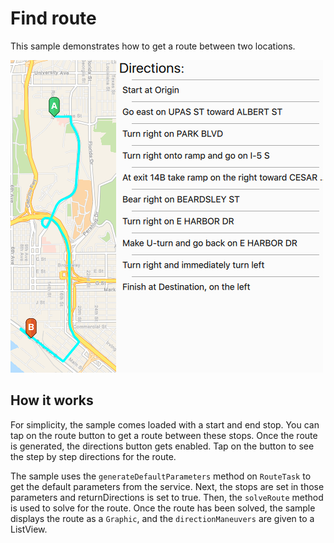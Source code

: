 # Find route

This sample demonstrates how to get a route between two locations.

![](screenshot.png)

## How it works

For simplicity, the sample comes loaded with a start and end stop. You
can tap on the route button to get a route between these stops. Once the
route is generated, the directions button gets enabled. Tap on the
button to see the step by step directions for the route.

The sample uses the `generateDefaultParameters` method on `RouteTask` to
get the default parameters from the service. Next, the stops are set in
those parameters and returnDirections is set to true. Then, the
`solveRoute` method is used to solve for the route. Once the route has
been solved, the sample displays the route as a `Graphic`, and the
`directionManeuvers` are given to a ListView.

